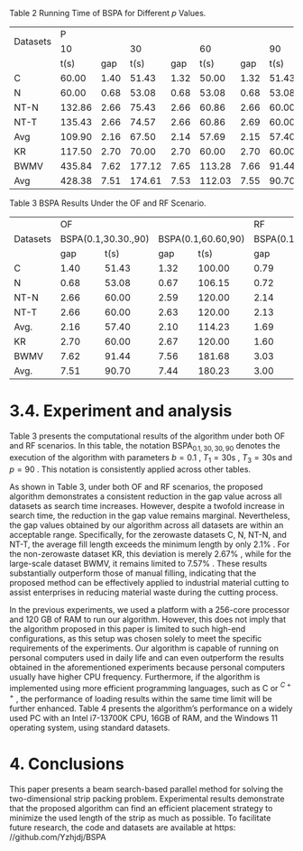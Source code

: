Table 2 Running Time of BSPA for Different $p$ Values.   


<html><body><table><tr><td rowspan="2">Datasets</td><td colspan="10">P</td></tr><tr><td colspan="2">10</td><td colspan="2">30</td><td colspan="2">60</td><td colspan="2">90</td><td colspan="2">120</td></tr><tr><td></td><td>t(s)</td><td>gap</td><td>t(s)</td><td>gap</td><td>t(s)</td><td>gap</td><td>t(s)</td><td>gap</td><td>t(s)</td><td>gap</td></tr><tr><td>C</td><td>60.00</td><td>1.40</td><td>51.43</td><td>1.32</td><td>50.00</td><td>1.32</td><td>51.43</td><td>1.40</td><td>51.43</td><td>1.40</td></tr><tr><td>N</td><td>60.00</td><td>0.68</td><td>53.08</td><td>0.68</td><td>53.08</td><td>0.68</td><td>53.08</td><td>0.68</td><td>53.08</td><td>0.68</td></tr><tr><td>NT-N</td><td>132.86</td><td>2.66</td><td>75.43</td><td>2.66</td><td>60.86</td><td>2.66</td><td>60.00</td><td>2.66</td><td>60.00</td><td>2.66</td></tr><tr><td>NT-T</td><td>135.43</td><td>2.66</td><td>74.57</td><td>2.66</td><td>60.86</td><td>2.69</td><td>60.00</td><td>2.66</td><td>60.00</td><td>2.66</td></tr><tr><td>Avg</td><td>109.90</td><td>2.16</td><td>67.50</td><td>2.14</td><td>57.69</td><td>2.15</td><td>57.40</td><td>2.16</td><td>57.40</td><td>2.16</td></tr><tr><td>KR</td><td>117.50</td><td>2.70</td><td>70.00</td><td>2.70</td><td>60.00</td><td>2.70</td><td>60.00</td><td>2.70</td><td>60.00</td><td>2.70</td></tr><tr><td>BWMV</td><td>435.84</td><td>7.62</td><td>177.12</td><td>7.65</td><td>113.28</td><td>7.66</td><td>91.44</td><td>7.66</td><td>81.12</td><td>7.66</td></tr><tr><td>Avg</td><td>428.38</td><td>7.51</td><td>174.61</td><td>7.53</td><td>112.03</td><td>7.55</td><td>90.70</td><td>7.54</td><td>80.63</td><td>7.54</td></tr></table></body></html>  

Table 3 BSPA Results Under the OF and RF Scenario.   


<html><body><table><tr><td rowspan="3">Datasets</td><td colspan="4">OF</td><td colspan="4">RF</td></tr><tr><td colspan="2">BSPA(0.1,30.30.,90)</td><td colspan="2">BSPA(0.1,60.60,90)</td><td colspan="2">BSPA(0.1,30.30,90)</td><td colspan="2">BSPA(0.1,60.60.90)</td></tr><tr><td>gap</td><td>t(s)</td><td>gap</td><td>t(s)</td><td>gap</td><td>t(s)</td><td>gap</td><td>t(s)</td></tr><tr><td>C</td><td>1.40</td><td>51.43</td><td>1.32</td><td>100.00</td><td>0.79</td><td>45.7</td><td>0.75</td><td>91.43</td></tr><tr><td>N</td><td>0.68</td><td>53.08</td><td>0.67</td><td>106.15</td><td>0.72</td><td>53.1</td><td>0.60</td><td>101.54</td></tr><tr><td>NT-N</td><td>2.66</td><td>60.00</td><td>2.59</td><td>120.00</td><td>2.14</td><td>60.0</td><td>2.04</td><td>120.00</td></tr><tr><td>NT-T</td><td>2.66</td><td>60.00</td><td>2.63</td><td>120.00</td><td>2.13</td><td>60.0</td><td>2.06</td><td>120.00</td></tr><tr><td>Avg.</td><td>2.16</td><td>57.40</td><td>2.10</td><td>114.23</td><td>1.69</td><td>56.3</td><td>1.61</td><td>111.92</td></tr><tr><td>KR</td><td>2.70</td><td>60.00</td><td>2.67</td><td>120.00</td><td>1.60</td><td>60.0</td><td>1.60</td><td>120.00</td></tr><tr><td>BWMV</td><td>7.62</td><td>91.44</td><td>7.56</td><td>181.68</td><td>3.03</td><td>72.7</td><td>2.79</td><td>141.12</td></tr><tr><td>Avg.</td><td>7.51</td><td>90.70</td><td>7.44</td><td>180.23</td><td>3.00</td><td>72.4</td><td>2.76</td><td>140.63</td></tr></table></body></html>  

# 3.4. Experiment and analysis  

Table 3 presents the computational results of the algorithm under both OF and RF scenarios. In this table, the notation $\mathrm { B S P A } _ { 0 . 1 , 3 0 , 3 0 , 9 0 }$ denotes the execution of the algorithm with parameters $b = 0 . 1$ , $T _ { 1 } = 3 0 \mathrm { s }$ , $T _ { 3 } = 3 0 { \mathrm { s } }$ and $p = 9 0$ . This notation is consistently applied across other tables.  

As shown in Table 3, under both OF and RF scenarios, the proposed algorithm demonstrates a consistent reduction in the gap value across all datasets as search time increases. However, despite a twofold increase in search time, the reduction in the gap value remains marginal. Nevertheless, the gap values obtained by our algorithm across all datasets are within an acceptable range. Specifically, for the zerowaste datasets C, N, NT-N, and NT-T, the average fill length exceeds the minimum length by only $2 . 1 \%$ . For the non-zerowaste dataset KR, this deviation is merely $2 . 6 7 \%$ , while for the large-scale dataset BWMV, it remains limited to $7 . 5 7 \%$ . These results substantially outperform those of manual filling, indicating that the proposed method can be effectively applied to industrial material cutting to assist enterprises in reducing material waste during the cutting process.  

In the previous experiments, we used a platform with a 256-core processor and 120 GB of RAM to run our algorithm. However, this does not imply that the algorithm proposed in this paper is limited to such high-end configurations, as this setup was chosen solely to meet the specific requirements of the experiments. Our algorithm is capable of running on personal computers used in daily life and can even outperform the results obtained in the aforementioned experiments because personal computers usually have higher CPU frequency. Furthermore, if the algorithm is implemented using more efficient programming languages, such as C or $^ { C + + }$ , the performance of loading results within the same time limit will be further enhanced. Table 4 presents the algorithm’s performance on a widely used PC with an Intel i7-13700K CPU, 16GB of RAM, and the Windows 11 operating system, using standard datasets.  

# 4. Conclusions  

This paper presents a beam search-based parallel method for solving the two-dimensional strip packing problem. Experimental results demonstrate that the proposed algorithm can find an efficient placement strategy to minimize the used length of the strip as much as possible. To facilitate future research, the code and datasets are available at https: //github.com/Yzhjdj/BSPA  